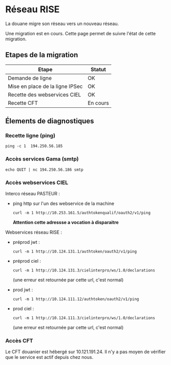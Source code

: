 # Réseau RISE

La douane migre son réseau vers un nouveau réseau.

Une migration est en cours. Cette page permet de suivre l'état de cette migration.

## Etapes de la migration

| Etape                              | Statut        |
|------------------------------------|---------------|
| Demande de ligne                   | OK            |
| Mise en place de la ligne IPSec    | OK            |
| Recette des webservices CIEL       | OK            |
| Recette CFT                        | En cours      |

## Élements de diagnostiques 

### Recette ligne (ping)

    ping -c 1  194.250.56.185

### Accès services Gama (smtp)

    echo QUIT | nc 194.250.56.186 smtp

### Accès webservices CIEL

Interco réseau PASTEUR :

  - ping http sur l'un des webservice de la machine

    ``curl -m 1 http://10.253.161.5/authtokenqualif/oauth2/v1/ping``

    **Attention cette adressse a vocation à disparaitre**

Webservices réseau RISE :

 - préprod jwt :

    ``curl -m 1 http://10.124.131.1/authtoken/oauth2/v1/ping``

 - préprod ciel :

    ``curl -m 1 http://10.124.131.3/cielinterpro/ws/1.0/declarations``

    (une erreur est retournée par cette url, c'est normal)

 - prod jwt :

    ``curl -m 1 http://10.124.111.12/authtoken/oauth2/v1/ping``

 - prod ciel :

    ``curl -m 1 http://10.124.111.3/cielinterpro/ws/1.0/declarations``

    (une erreur est retournée par cette url, c'est normal)

### Accès CFT

Le CFT douanier est hébergé sur 10.121.191.24. Il n'y a pas moyen de vérifier que le service est actif depuis chez nous.
